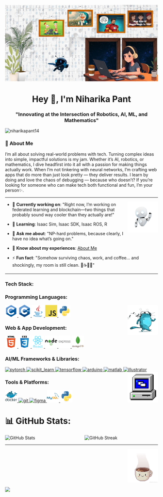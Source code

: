 ![logo](https://github.com/NiharikaPant14/NiharikaPant14/blob/main/What%20Kind%20Of%20Muggle%20Magic%20Is%20This.png)

<h1 align="center">Hey 👋, I'm Niharika Pant</h1>
<h3 align="center">"Innovating at the Intersection of Robotics, AI, ML, and Mathematics"</h3>

<p align="left"> <img src="https://komarev.com/ghpvc/?username=niharikapant14&label=Profile%20views&color=0e75b6&style=flat" alt="niharikapant14" />
</p>

### 🧠 **About Me**  

I’m all about solving real-world problems with tech. Turning complex ideas into simple, impactful solutions is my jam. Whether it’s AI, robotics, or mathematics, I dive headfirst into it all with a passion for making things actually work. When I’m not tinkering with neural networks, I’m crafting web apps that do more than just look pretty — they deliver results. I learn by doing and love the chaos of debugging — because who doesn’t? If you’re looking for someone who can make tech both functional and fun, I’m your person✨.

---


<p align="left"> <img src="https://github.com/NiharikaPant14/NiharikaPant14/blob/main/5038f6672f089f3a50c4f075feddfc42.gif" alt="gif1" width="100" align="right" /> </p>

- 🔭 **Currently working on**: "Right now, I’m working on federated learning and blockchain—two things that probably sound way cooler than they actually are!"
  
- 🌱 **Learning**: Isaac Sim, Isaac SDK, Isaac ROS, R

- 💬 **Ask me about**: "NP-hard problems, because clearly, I have no idea what’s going on."

- 📄 **Know about my experiences**: [About Me](https://github.com/NiharikaPant14/NiharikaPant14/blob/main/About%20Me%20ig.pdf)

- ⚡ **Fun fact**: "Somehow surviving chaos, work, and coffee... and shockingly, my room is still clean. 🫣☕️🤷‍♀️"

---

<h3 align="left">Tech Stack:</h3>

### **Programming Languages:**
<p align="left">
  <a href="https://www.cprogramming.com/" target="_blank" rel="noreferrer"> <img src="https://raw.githubusercontent.com/devicons/devicon/master/icons/c/c-original.svg" alt="c" width="40" height="40"/> </a> 
  <a href="https://www.w3schools.com/cpp/" target="_blank" rel="noreferrer"> <img src="https://raw.githubusercontent.com/devicons/devicon/master/icons/cplusplus/cplusplus-original.svg" alt="cplusplus" width="40" height="40"/> </a> 
  <a href="https://www.java.com" target="_blank" rel="noreferrer"> <img src="https://raw.githubusercontent.com/devicons/devicon/master/icons/java/java-original.svg" alt="java" width="40" height="40"/> </a> 
  <a href="https://developer.mozilla.org/en-US/docs/Web/JavaScript" target="_blank" rel="noreferrer"> <img src="https://raw.githubusercontent.com/devicons/devicon/master/icons/javascript/javascript-original.svg" alt="javascript" width="40" height="40"/> </a> 
  <a href="https://www.python.org" target="_blank" rel="noreferrer"> <img src="https://raw.githubusercontent.com/devicons/devicon/master/icons/python/python-original.svg" alt="python" width="40" height="40"/> </a> 
  <img src="https://github.com/NiharikaPant14/NiharikaPant14/blob/main/giphy.gif" alt="gif2" width="100" align="right" />
</p>

### **Web & App Development:**
<p align="left">
  <a href="https://www.w3.org/html/" target="_blank" rel="noreferrer"> <img src="https://raw.githubusercontent.com/devicons/devicon/master/icons/html5/html5-original-wordmark.svg" alt="html5" width="40" height="40"/> </a> 
  <a href="https://www.w3schools.com/css/" target="_blank" rel="noreferrer"> <img src="https://raw.githubusercontent.com/devicons/devicon/master/icons/css3/css3-original-wordmark.svg" alt="css3" width="40" height="40"/> </a> 
  <a href="https://reactjs.org/" target="_blank" rel="noreferrer"> <img src="https://raw.githubusercontent.com/devicons/devicon/master/icons/react/react-original-wordmark.svg" alt="react" width="40" height="40"/> </a> 
  <a href="https://nodejs.org" target="_blank" rel="noreferrer"> <img src="https://raw.githubusercontent.com/devicons/devicon/master/icons/nodejs/nodejs-original-wordmark.svg" alt="nodejs" width="40" height="40"/> </a> 
  <a href="https://expressjs.com" target="_blank" rel="noreferrer"> <img src="https://raw.githubusercontent.com/devicons/devicon/master/icons/express/express-original-wordmark.svg" alt="express" width="40" height="40"/> </a> 
  <a href="https://www.mongodb.com/" target="_blank" rel="noreferrer"> <img src="https://raw.githubusercontent.com/devicons/devicon/master/icons/mongodb/mongodb-original-wordmark.svg" alt="mongodb" width="40" height="40"/> </a> 
</p>

### **AI/ML Frameworks & Libraries:**
<p align="left">
  <a href="https://pytorch.org/" target="_blank" rel="noreferrer"> <img src="https://www.vectorlogo.zone/logos/pytorch/pytorch-icon.svg" alt="pytorch" width="40" height="40"/> </a> 
  <a href="https://scikit-learn.org/" target="_blank" rel="noreferrer"> <img src="https://upload.wikimedia.org/wikipedia/commons/0/05/Scikit_learn_logo_small.svg" alt="scikit_learn" width="40" height="40"/> </a> 
  <a href="https://www.tensorflow.org" target="_blank" rel="noreferrer"> <img src="https://www.vectorlogo.zone/logos/tensorflow/tensorflow-icon.svg" alt="tensorflow" width="40" height="40"/> </a> 
  <a href="https://www.arduino.cc/" target="_blank" rel="noreferrer"> <img src="https://cdn.worldvectorlogo.com/logos/arduino-1.svg" alt="arduino" width="40" height="40"/> </a> 
  <a href="https://www.mathworks.com/" target="_blank" rel="noreferrer"> <img src="https://upload.wikimedia.org/wikipedia/commons/2/21/Matlab_Logo.png" alt="matlab" width="40" height="40"/> </a> 
  <a href="https://www.adobe.com/in/products/illustrator.html" target="_blank" rel="noreferrer"> <img src="https://www.vectorlogo.zone/logos/adobe_illustrator/adobe_illustrator-icon.svg" alt="illustrator" width="40" height="40"/> </a> 
  <img src="https://github.com/NiharikaPant14/NiharikaPant14/blob/main/46611517funny-computer-animated-gif-29.gif" alt="gif3" width="100" align="right" />
</p>

### **Tools & Platforms:**
<p align="left">
  <a href="https://www.docker.com/" target="_blank" rel="noreferrer"> <img src="https://raw.githubusercontent.com/devicons/devicon/master/icons/docker/docker-original-wordmark.svg" alt="docker" width="40" height="40"/> </a> 
  <a href="https://git-scm.com/" target="_blank" rel="noreferrer"> <img src="https://www.vectorlogo.zone/logos/git-scm/git-scm-icon.svg" alt="git" width="40" height="40"/> </a> 
  <a href="https://www.figma.com/" target="_blank" rel="noreferrer"> <img src="https://www.vectorlogo.zone/logos/figma/figma-icon.svg" alt="figma" width="40" height="40"/> </a> 
  <a href="https://www.mysql.com/" target="_blank" rel="noreferrer"> <img src="https://raw.githubusercontent.com/devicons/devicon/master/icons/mysql/mysql-original-wordmark.svg" alt="mysql" width="40" height="40"/> </a> 
  <a href="https://www.python.org" target="_blank" rel="noreferrer"> <img src="https://raw.githubusercontent.com/devicons/devicon/master/icons/python/python-original.svg" alt="python" width="40" height="40"/> </a>
</p>


# 📊 GitHub Stats:

<div style="display: flex; justify-content: space-between; align-items: center; width: 100%;">
  <img src="https://github-readme-stats.vercel.app/api?username=NiharikaPant14&theme=dark&hide_border=false&include_all_commits=false&count_private=false" alt="GitHub Stats" style="width: 48%;" />
  <img src="https://github-readme-streak-stats.herokuapp.com/?user=NiharikaPant14&theme=dark&hide_border=false" alt="GitHub Streak" style="width: 48%;" />
</div>




---

<div style="display: flex; justify-content: space-between; align-items: center;">
  <p>&nbsp;</p>
  <img src="https://github.com/NiharikaPant14/NiharikaPant14/blob/main/happy-cup-of-animated-coffee-good-morning-xxffy0ybteyt4a8f.gif" alt="gif4" width="100" align="right" />
</div>

![](https://quotes-github-readme.vercel.app/api?type=horizontal&theme=radical)


<!-- Proudly created with GPRM ( https://gprm.itsvg.in ) -->
